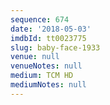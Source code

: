 ```yaml
---
sequence: 674
date: '2018-05-03'
imdbId: tt0023775
slug: baby-face-1933
venue: null
venueNotes: null
medium: TCM HD
mediumNotes: null
---
```


